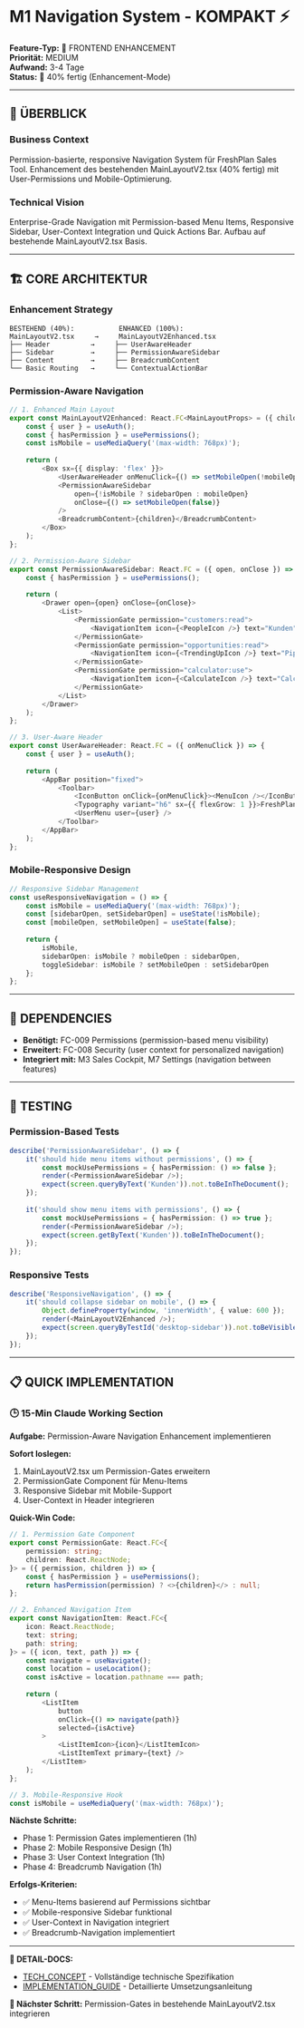 # M1 Navigation System - KOMPAKT ⚡

**Feature-Typ:** 🎨 FRONTEND ENHANCEMENT  
**Priorität:** MEDIUM  
**Aufwand:** 3-4 Tage  
**Status:** 🔄 40% fertig (Enhancement-Mode)  

---

## 🎯 ÜBERBLICK

### Business Context
Permission-basierte, responsive Navigation System für FreshPlan Sales Tool. Enhancement des bestehenden MainLayoutV2.tsx (40% fertig) mit User-Permissions und Mobile-Optimierung.

### Technical Vision
Enterprise-Grade Navigation mit Permission-based Menu Items, Responsive Sidebar, User-Context Integration und Quick Actions Bar. Aufbau auf bestehende MainLayoutV2.tsx Basis.

---

## 🏗️ CORE ARCHITEKTUR

### Enhancement Strategy
```
BESTEHEND (40%):           ENHANCED (100%):
MainLayoutV2.tsx     →     MainLayoutV2Enhanced.tsx
├── Header          →     ├── UserAwareHeader  
├── Sidebar         →     ├── PermissionAwareSidebar
├── Content         →     ├── BreadcrumbContent
└── Basic Routing   →     └── ContextualActionBar
```

### Permission-Aware Navigation
```typescript
// 1. Enhanced Main Layout
export const MainLayoutV2Enhanced: React.FC<MainLayoutProps> = ({ children }) => {
    const { user } = useAuth();
    const { hasPermission } = usePermissions();
    const isMobile = useMediaQuery('(max-width: 768px)');
    
    return (
        <Box sx={{ display: 'flex' }}>
            <UserAwareHeader onMenuClick={() => setMobileOpen(!mobileOpen)} />
            <PermissionAwareSidebar 
                open={!isMobile ? sidebarOpen : mobileOpen}
                onClose={() => setMobileOpen(false)}
            />
            <BreadcrumbContent>{children}</BreadcrumbContent>
        </Box>
    );
};

// 2. Permission-Aware Sidebar
export const PermissionAwareSidebar: React.FC = ({ open, onClose }) => {
    const { hasPermission } = usePermissions();
    
    return (
        <Drawer open={open} onClose={onClose}>
            <List>
                <PermissionGate permission="customers:read">
                    <NavigationItem icon={<PeopleIcon />} text="Kunden" path="/customers" />
                </PermissionGate>
                <PermissionGate permission="opportunities:read">
                    <NavigationItem icon={<TrendingUpIcon />} text="Pipeline" path="/opportunities" />
                </PermissionGate>
                <PermissionGate permission="calculator:use">
                    <NavigationItem icon={<CalculateIcon />} text="Calculator" path="/calculator" />
                </PermissionGate>
            </List>
        </Drawer>
    );
};

// 3. User-Aware Header
export const UserAwareHeader: React.FC = ({ onMenuClick }) => {
    const { user } = useAuth();
    
    return (
        <AppBar position="fixed">
            <Toolbar>
                <IconButton onClick={onMenuClick}><MenuIcon /></IconButton>
                <Typography variant="h6" sx={{ flexGrow: 1 }}>FreshPlan</Typography>
                <UserMenu user={user} />
            </Toolbar>
        </AppBar>
    );
};
```

### Mobile-Responsive Design
```typescript
// Responsive Sidebar Management
const useResponsiveNavigation = () => {
    const isMobile = useMediaQuery('(max-width: 768px)');
    const [sidebarOpen, setSidebarOpen] = useState(!isMobile);
    const [mobileOpen, setMobileOpen] = useState(false);
    
    return {
        isMobile,
        sidebarOpen: isMobile ? mobileOpen : sidebarOpen,
        toggleSidebar: isMobile ? setMobileOpen : setSidebarOpen
    };
};
```

---

## 🔗 DEPENDENCIES

- **Benötigt:** FC-009 Permissions (permission-based menu visibility)
- **Erweitert:** FC-008 Security (user context for personalized navigation)
- **Integriert mit:** M3 Sales Cockpit, M7 Settings (navigation between features)

---

## 🧪 TESTING

### Permission-Based Tests
```typescript
describe('PermissionAwareSidebar', () => {
    it('should hide menu items without permissions', () => {
        const mockUsePermissions = { hasPermission: () => false };
        render(<PermissionAwareSidebar />);
        expect(screen.queryByText('Kunden')).not.toBeInTheDocument();
    });
    
    it('should show menu items with permissions', () => {
        const mockUsePermissions = { hasPermission: () => true };
        render(<PermissionAwareSidebar />);
        expect(screen.getByText('Kunden')).toBeInTheDocument();
    });
});
```

### Responsive Tests
```typescript
describe('ResponsiveNavigation', () => {
    it('should collapse sidebar on mobile', () => {
        Object.defineProperty(window, 'innerWidth', { value: 600 });
        render(<MainLayoutV2Enhanced />);
        expect(screen.queryByTestId('desktop-sidebar')).not.toBeVisible();
    });
});
```

---

## 📋 QUICK IMPLEMENTATION

### 🕒 15-Min Claude Working Section

**Aufgabe:** Permission-Aware Navigation Enhancement implementieren

**Sofort loslegen:**
1. MainLayoutV2.tsx um Permission-Gates erweitern
2. PermissionGate Component für Menu-Items
3. Responsive Sidebar mit Mobile-Support
4. User-Context in Header integrieren

**Quick-Win Code:**
```typescript
// 1. Permission Gate Component
export const PermissionGate: React.FC<{
    permission: string;
    children: React.ReactNode;
}> = ({ permission, children }) => {
    const { hasPermission } = usePermissions();
    return hasPermission(permission) ? <>{children}</> : null;
};

// 2. Enhanced Navigation Item
export const NavigationItem: React.FC<{
    icon: React.ReactNode;
    text: string;
    path: string;
}> = ({ icon, text, path }) => {
    const navigate = useNavigate();
    const location = useLocation();
    const isActive = location.pathname === path;
    
    return (
        <ListItem 
            button 
            onClick={() => navigate(path)}
            selected={isActive}
        >
            <ListItemIcon>{icon}</ListItemIcon>
            <ListItemText primary={text} />
        </ListItem>
    );
};

// 3. Mobile-Responsive Hook
const isMobile = useMediaQuery('(max-width: 768px)');
```

**Nächste Schritte:**
- Phase 1: Permission Gates implementieren (1h)
- Phase 2: Mobile Responsive Design (1h)
- Phase 3: User Context Integration (1h)
- Phase 4: Breadcrumb Navigation (1h)

**Erfolgs-Kriterien:**
- ✅ Menu-Items basierend auf Permissions sichtbar
- ✅ Mobile-responsive Sidebar funktional
- ✅ User-Context in Navigation integriert
- ✅ Breadcrumb-Navigation implementiert

---

**🔗 DETAIL-DOCS:**
- [TECH_CONCEPT](/docs/features/ACTIVE/05_ui_foundation/M1_TECH_CONCEPT.md) - Vollständige technische Spezifikation
- [IMPLEMENTATION_GUIDE](/docs/features/ACTIVE/05_ui_foundation/M1_IMPLEMENTATION_GUIDE.md) - Detaillierte Umsetzungsanleitung

**🎯 Nächster Schritt:** Permission-Gates in bestehende MainLayoutV2.tsx integrieren
